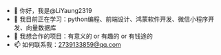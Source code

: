 - 👋 你好，我是@LiYaung2319
- 🌱 我目前正在学习：python编程、前端设计、鸿蒙软件开发、微信小程序开发、向量数据库
- 💞 我想合作的项目：有意义的 or 有趣的 or 有钱途的
- 📫 如何联系我：2739133859@qq.com

<!---
LiYaung2319/LiYaung2319 is a ✨ special ✨ repository because its `README.md` (this file) appears on your GitHub profile.
You can click the Preview link to take a look at your changes.
--->
